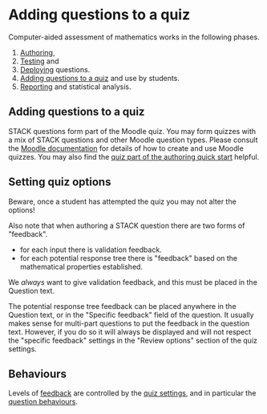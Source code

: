 # Adding questions to a quiz

Computer-aided assessment of mathematics works in the following phases.

1. [Authoring](../Authoring/index.md),
2. [Testing](Testing.md) and
3. [Deploying](Deploying.md) questions.
4. [Adding questions to a quiz](Quiz.md) and use by students.
5. [Reporting](Reporting.md) and statistical analysis.

## Adding questions to a quiz  ##

STACK questions form part of the Moodle quiz.
You may form quizzes with a mix of STACK questions and other Moodle question types.
Please consult the [Moodle documentation](http://docs.moodle.org/en/Quiz_module) for details of how to create
and use Moodle quizzes. You may also find the [quiz part of the authoring quick start](Authoring_quick_start_8.md) helpful.

## Setting quiz options ##

Beware, once a student has attempted the quiz you may not alter the options!

Also note that when authoring a STACK question there are two forms of "feedback".

* for each input there is validation feedback.
* for each potential response tree there is "feedback" based on the mathematical properties established.

We *always* want to give validation feedback, and this must be placed in the Question text.  

The potential response tree feedback can be placed anywhere in the Question text, or in the "Specific feedback"
field of the question.  It usually makes sense for multi-part questions to put the feedback in the question text.
However, if you do so it will always be displayed and will not respect the "specific feedback" settings in the
"Review options" section of the quiz settings.

## Behaviours ##

Levels of [feedback](Feedback.md) are controlled by the [quiz settings](http://docs.moodle.org/en/Quiz_settings),
and in particular the [question behaviours](http://docs.moodle.org/en/Question_behaviours).



